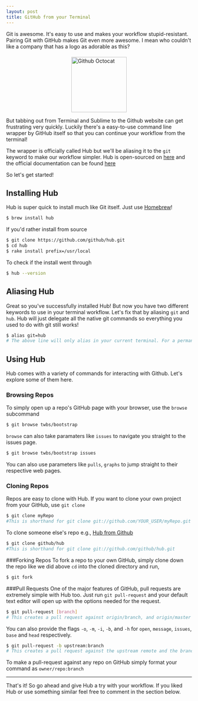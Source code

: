 ```yaml
---
layout: post
title: GitHub from your Terminal
---
```


Git is awesome. It's easy to use and makes your workflow stupid-resistant. Pairing Git with GitHub makes Git even more awesome. I mean who couldn't like a company that has a logo as adorable as this? <img alt = "Github Octocat" src = 'https://assets-cdn.github.com/images/modules/logos_page/Octocat.png' height = 150 style = "display: block; margin-left: auto;margin-right: auto; margin-top: 20px ">

But tabbing out from Terminal and Sublime to the Github website can get frustrating very quickly. Luckily there's a easy-to-use command line wrapper by GitHub itself so that you can continue your workflow from the terminal!

The wrapper is officially called Hub but we'll be aliasing it to the `git` keyword to make our workflow simpler. Hub is open-sourced on [here](https://github.com/github/hub) and the official documentation can be found [here](https://hub.github.com/)

So let's get started!

## Installing Hub
Hub is super quick to install much like Git itself. Just use [Homebrew](http://brew.sh/)!

```bash
$ brew install hub
```

If you'd rather install from source

```bash
$ git clone https://github.com/github/hub.git
$ cd hub
$ rake install prefix=/usr/local
```

To check if the install went through

```bash
$ hub --version
```
## Aliasing Hub
Great so you've successfully installed Hub! But now you have two different keywords to use in your terminal workflow. Let's fix that by aliasing `git` and `hub`. Hub will just delegate all the native git commands so everything you used to do with git still works!

```bash
$ alias git=hub
# The above line will only alias in your current terminal. For a permanent alias, add it to your .bashrc or .zshrc
```

## Using Hub
Hub comes with a variety of commands for interacting with Github. Let's explore some of them here.
### Browsing Repos
To simply open up a repo's GitHub page with your browser, use the `browse` subcommand

```bash
$ git browse twbs/bootstrap
```

`browse` can also take paramaters like `issues` to navigate you straight to the issues page.

```bash
$ git browse twbs/bootstrap issues
```

You can also use parameters like `pulls`, `graphs` to jump straight to their respective web pages.

### Cloning Repos
Repos are easy to clone with Hub. If you want to clone your own project from your GitHub, use `git clone`

```bash
$ git clone myRepo
#This is shorthand for git clone git://github.com/YOUR_USER/myRepo.git
```

To clone someone else's repo e.g., [Hub from Github](https://github.com/github/hub)

```bash
$ git clone github/hub
#This is shorthand for git clone git://github.com/github/hub.git
```
###Forking Repos
To fork a repo to your own GitHub, simply clone down the repo like we did above `cd` into the cloned directory and run,

```bash
$ git fork
```

###Pull Requests
One of the major features of GitHub, pull requests are extremely simple with Hub too. Just run `git pull-request` and your default text editor will open up with the options needed for the request.

```bash
$ git pull-request [branch]
# This creates a pull request against origin/branch, and origin/master if branch is not specified
```

You can also provide the flags `-o`, `-m`, `-i`, `-b`, and `-h` for `open`, `message`, `issues`, `base` and `head` respectively.

```bash
$ git pull-request -b upstream:branch
# This creates a pull request against the upstream remote and the branch specified
```

To make a pull-request against any repo on GitHub simply format your command as `owner/repo:branch`

---
That's it! So go ahead and give Hub a try with your workflow. If you liked Hub or use something similar feel free to comment in the section below.